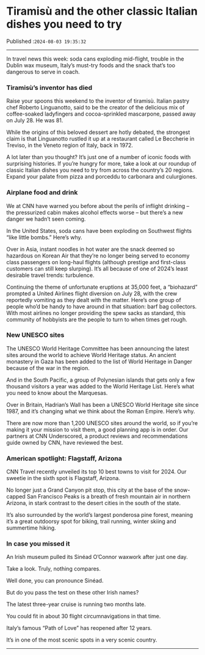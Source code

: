 # Tiramisù and the other classic Italian dishes you need to try

Published :`2024-08-03 19:35:32`

---

In travel news this week: soda cans exploding mid-flight, trouble in the Dublin wax museum, Italy’s must-try foods and the snack that’s too dangerous to serve in coach.

### Tiramisù’s inventor has died

Raise your spoons this weekend to the inventor of tiramisù. Italian pastry chef Roberto Linguanotto, said to be the creator of the delicious mix of coffee-soaked ladyfingers and cocoa-sprinkled mascarpone, passed away on July 28. He was 81.

While the origins of this beloved dessert are hotly debated, the strongest claim is that Linguanotto rustled it up at a restaurant called Le Beccherie in Treviso, in the Veneto region of Italy, back in 1972.

A lot later than you thought? It’s just one of a number of iconic foods with surprising histories. If you’re hungry for more, take a look at our roundup of classic Italian dishes you need to try from across the country’s 20 regions. Expand your palate from pizza and porceddu to carbonara and culurgiones.

### Airplane food and drink

We at CNN have warned you before about the perils of inflight drinking – the pressurized cabin makes alcohol effects worse – but there’s a new danger we hadn’t seen coming.

In the United States, soda cans have been exploding on Southwest flights “like little bombs.” Here’s why.

Over in Asia, instant noodles in hot water are the snack deemed so hazardous on Korean Air that they’re no longer being served to economy class passengers on long-haul flights (although prestige and first-class customers can still keep slurping). It’s all because of one of 2024’s least desirable travel trends: turbulence.

Continuing the theme of unfortunate eruptions at 35,000 feet, a “biohazard” prompted a United Airlines flight diversion on July 28, with the crew reportedly vomiting as they dealt with the matter. Here’s one group of people who’d be handy to have around in that situation: barf bag collectors. With most airlines no longer providing the spew sacks as standard, this community of hobbyists are the people to turn to when times get rough.

### New UNESCO sites

The UNESCO World Heritage Committee has been announcing the latest sites around the world to achieve World Heritage status. An ancient monastery in Gaza has been added to the list of World Heritage in Danger because of the war in the region.

And in the South Pacific, a group of Polynesian islands that gets only a few thousand visitors a year was added to the World Heritage List. Here’s what you need to know about the Marquesas.

Over in Britain, Hadrian’s Wall has been a UNESCO World Heritage site since 1987, and it’s changing what we think about the Roman Empire. Here’s why.

There are now more than 1,200 UNESCO sites around the world, so if you’re making it your mission to visit them, a good planning app is in order. Our partners at CNN Underscored, a product reviews and recommendations guide owned by CNN, have reviewed the best.

### American spotlight: Flagstaff, Arizona

CNN Travel recently unveiled its top 10 best towns to visit for 2024. Our sweetie in the sixth spot is Flagstaff, Arizona.

No longer just a Grand Canyon pit stop, this city at the base of the snow-capped San Francisco Peaks is a breath of fresh mountain air in northern Arizona, in stark contrast to the desert cities in the south of the state.

It’s also surrounded by the world’s largest ponderosa pine forest, meaning it’s a great outdoorsy spot for biking, trail running, winter skiing and summertime hiking.

### In case you missed it

An Irish museum pulled its Sinéad O’Connor waxwork after just one day.

Take a look. Truly, nothing compares.

Well done, you can pronounce Sinéad.

But do you pass the test on these other Irish names?

The latest three-year cruise is running two months late.

You could fit in about 30 flight circumnavigations in that time.

Italy’s famous “Path of Love” has reopened after 12 years.

It’s in one of the most scenic spots in a very scenic country.

---

